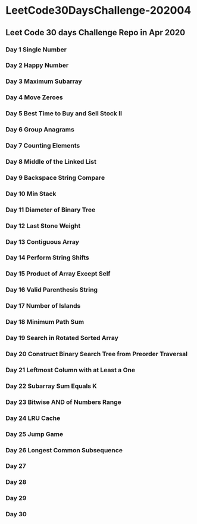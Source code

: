 # LeetCode30DaysChallenge-202004
## Leet Code 30 days Challenge Repo in Apr 2020
### Day 1 Single Number
### Day 2 Happy Number
### Day 3 Maximum Subarray
### Day 4 Move Zeroes
### Day 5 Best Time to Buy and Sell Stock II
### Day 6 Group Anagrams
### Day 7 Counting Elements
### Day 8 Middle of the Linked List
### Day 9 Backspace String Compare
### Day 10 Min Stack
### Day 11 Diameter of Binary Tree
### Day 12 Last Stone Weight
### Day 13 Contiguous Array
### Day 14 Perform String Shifts
### Day 15 Product of Array Except Self
### Day 16 Valid Parenthesis String
### Day 17 Number of Islands
### Day 18 Minimum Path Sum
### Day 19 Search in Rotated Sorted Array
### Day 20 Construct Binary Search Tree from Preorder Traversal
### Day 21 Leftmost Column with at Least a One
### Day 22 Subarray Sum Equals K
### Day 23 Bitwise AND of Numbers Range
### Day 24 LRU Cache
### Day 25 Jump Game
### Day 26 Longest Common Subsequence
### Day 27
### Day 28
### Day 29
### Day 30
